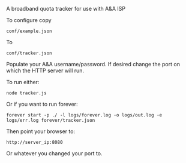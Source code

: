 A broadband quota tracker for use with A&A ISP

To configure copy

	conf/example.json

To

	conf/tracker.json

Populate your A&A username/password. If desired change the port on which the HTTP server will run.

To run either:

	node tracker.js

Or if you want to run forever:

	forever start -p ./ -l logs/forever.log -o logs/out.log -e logs/err.log forever/tracker.json


Then point your browser to:

	http://server_ip:8080

Or whatever you changed your port to.

